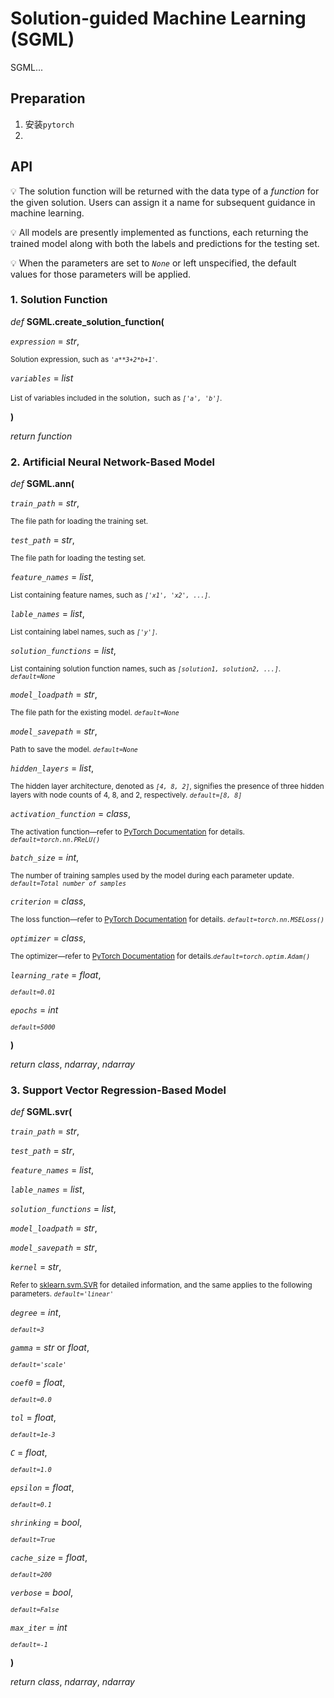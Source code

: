# Solution-guided Machine Learning (SGML)

SGML...

## Preparation

1. 安装`pytorch`
2.

## API

💡 The solution function will be returned with the data type of a *function* for the given solution. Users can assign it a name for subsequent guidance in machine learning. 

💡 All models are presently implemented as functions, each returning the trained model along with both the labels and predictions for the testing set. 

💡 When the parameters are set to *`None`* or left unspecified, the default values for those parameters will be applied. 

### 1. Solution Function

*def* **SGML.create_solution_function(**

*`expression`* = *str*, 

<sup> Solution expression, such as *`'a**3+2*b+1'`*. </sup> 
                                           
*`variables`* = *list* 

<sup> List of variables included in the solution，such as *`['a', 'b']`*. </sup>

**)**

*return* *function*

### 2. Artificial Neural Network-Based Model

*def* **SGML.ann(**

*`train_path`* = *str*, 

<sup> The file path for loading the training set. </sup>

*`test_path`* = *str*, 

<sup> The file path for loading the testing set. </sup>

*`feature_names`* = *list*, 

<sup> List containing feature names, such as *`['x1', 'x2', ...]`*. </sup>

*`lable_names`* = *list*, 

<sup> List containing label names, such as *`['y']`*. </sup>

*`solution_functions`* = *list*, 

<sup> List containing solution function names, such as *`[solution1, solution2, ...]`*. *`default=None`* </sup>

*`model_loadpath`* = *str*, 

<sup> The file path for the existing model. *`default=None`* </sup>

*`model_savepath`* = *str*, 

<sup> Path to save the model. *`default=None`* </sup>

*`hidden_layers`* = *list*, 

<sup> The hidden layer architecture, denoted as *`[4, 8, 2]`*, signifies the presence of three hidden layers with node counts of 4, 8, and 2, respectively. *`default=[8, 8]`* </sup>

*`activation_function`*  = *class*, 

<sup> The activation function—refer to [PyTorch Documentation](https://pytorch.org/docs/stable/index.html) for details. *`default=torch.nn.PReLU()`* </sup>

*`batch_size`* = *int*, 

<sup> The number of training samples used by the model during each parameter update. *`default=Total number of samples`* </sup>

*`criterion`* = *class*, 

<sup> The loss function—refer to [PyTorch Documentation](https://pytorch.org/docs/stable/index.html) for details. *`default=torch.nn.MSELoss()`* </sup>

*`optimizer`* = *class*, 

<sup> The optimizer—refer to [PyTorch Documentation](https://pytorch.org/docs/stable/index.html) for details.*`default=torch.optim.Adam()`* </sup>

*`learning_rate`*  = *float*, 

<sup> *`default=0.01`* </sup>

*`epochs`* = *int*

<sup> *`default=5000`* </sup>

**)**

*return* *class*, *ndarray*, *ndarray*

### 3. Support Vector Regression-Based Model

*def* **SGML.svr(**

*`train_path`* = *str*, 

*`test_path`* = *str*, 

*`feature_names`* = *list*, 

*`lable_names`* = *list*, 

*`solution_functions`* = *list*, 

*`model_loadpath`* = *str*, 

*`model_savepath`* = *str*, 

*`kernel`* = *str*, 

<sup> Refer to [sklearn.svm.SVR](https://scikit-learn.org/stable/modules/generated/sklearn.svm.SVR.html) for detailed information, and the same applies to the following parameters. *`default='linear'`* </sup>

*`degree`* = *int*, 

<sup> *`default=3`* </sup>

*`gamma`* = *str* or *float*, 

<sup> *`default='scale'`* </sup>

*`coef0`* = *float*, 

<sup> *`default=0.0`* </sup>

*`tol`* = *float*, 

<sup> *`default=1e-3`* </sup>

*`C`* = *float*, 

<sup> *`default=1.0`* </sup>

*`epsilon`* = *float*, 

<sup> *`default=0.1`* </sup>

*`shrinking`* = *bool*, 

<sup> *`default=True`* </sup>

*`cache_size`* = *float*, 

<sup> *`default=200`* </sup>

*`verbose`* = *bool*, 

<sup> *`default=False`* </sup>

*`max_iter`* = *int* 

<sup> *`default=-1`* </sup>

**)**

*return* *class*, *ndarray*, *ndarray*
